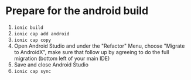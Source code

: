 # Prepare for the android build

1. `ionic build`
2. `ionic cap add android`
3. `ionic cap copy`
4. Open Android Studio and under the "Refactor" Menu, choose "Migrate to AndroidX", make sure that follow up by agreeing to do the full migration (bottom left of your main IDE)
5. Save and close Android Studio
6. `ionic cap sync`
